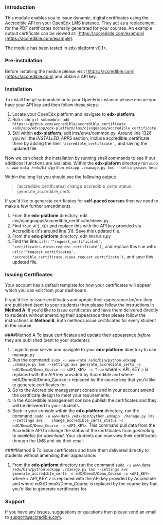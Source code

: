 
### Introduction
This module enables you to issue dynamic, digital certificates using the [Accredible](https://accredible.com) API on your OpenEdx LMS instance. They act as a replacement for the PDF certificates normally generated for your courses. An example output certificate can be viewed at: [https://accredible.com/example](https://accredible.com/example).

The module has been tested in edx-platform v0.1+.

### Pre-installation
Before installing the module please visit [https://accredible.com](https://accredible.com) and obtain a API key.

### Installation
To install the git submodule onto your OpenEdx instance please ensure you have your API key and then follow these steps:

 1. Locate your OpenEdx platform and navigate to **edx-platform**.
 2. Run `sudo git submodule add https://github.com/accredible/accredible_certificate   /edx/app/edxapp/edx-platform/lms/djangoapps/accredible_certificate`
 3. Still within **edx-platform**, edit lms/envs/common.py. Around line 1326 you will the *INSTALLED_APPS* section, include accredible_certificate there by adding the line: `'accredible_certificate',` and saving the updated file.

Now we can check the installation by running shell commands to see if our additional functions are available. Within the **edx-plaform** directory run `sudo -u www-data /edx/bin/python.edxapp ./manage.py lms --settings=aws help`
 
 Within the long list you should see the following output:

>  [accredible_certificates]
> 	    change_accredible_certs_status
> 	    generate_accredible_certs

If you'd like to generate certificates for **self-paced courses** then we need to make a few further amendments.

 1. From the **edx-platform** directory, edit lms/djangoapps/accredible_certificate/views.py
 2. Find `Your_API_KEY` and replace this with the API key provided via Accredible (it's around line 31). Save this updated file.
 3. From the **edx-platform** directory, edit lms/urls.py 
 4. Find the line: `url(r'^request_certificate$', 'certificates.views.request_certificate'),` and replace this line with: `url(r'^request_certificate$', 'accredible_certificate.views.request_certificate'),` and save this updated file.

### Issuing Certificates
Your account has a default template for how your certificates will appear which you can edit from your dashboard.

If you'd like to issue certificates and update their appearance *before* they are published (sent to your students) then please follow the instructions in **Method A**. If you'd like to issue certificates and have them delivered directly to students without amending their appearance then please follow the instructions in **Method B**. Both methods issue certificates for every student in the course.

####Method A
To issue certificates and update their appearance *before* they are published (sent to your students):

 1. Login to your server and navigate to your **edx-platform** directory to use manage.py
 2. Run the command: `sudo -u www-data /edx/bin/python.edxapp ./manage.py lms --settings aws generate_accredible_certs -c   edX/DemoX/Demo_Course -a <API_KEY> -s True` where < API_KEY > is replaced with the API key provided by Accredible and where edX/DemoX/Demo_Course is replaced by the course key that you'd like to generate certificates for.
 3. Go to the Accredible management console and in your account amend the certificate design to meet your requirements.
 4. In the Accredible management console publish the certificates and they will be delivered to your students.
 5. Back in your console within the **edx-platform** directory, run the command: `sudo -u www-data /edx/bin/python.edxapp ./manage.py lms --settings aws    change_accredible_certs_status -c edX/DemoX/Demo_Course -a <API_KEY>`. This command pull data from the Accredible API to change the status of the certificates from *generating* to *available for download*. Your students can now view their certificates through the LMS and via their email.

####Method B
To issue certificates and have them delivered directly to students without amending their appearance:

 1. From the **edx-platform** directory run the command `sudo -u www-data /edx/bin/python.edxapp ./manage.py lms --settings aws generate_accredible_certs -c edX/DemoX/Demo_Course -a <API_KEY>` where < API_KEY > is replaced with the API key provided by Accredible and where edX/DemoX/Demo_Course is replaced by the course key that you'd like to generate certificates for.

### Support
If you have any issues, suggestions or questions then please send an email to support@accredible.com.


